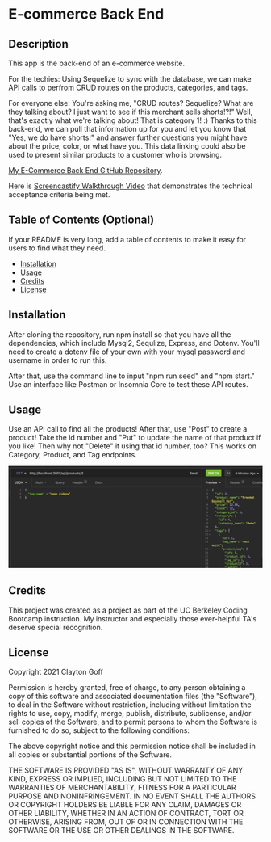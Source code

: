 # E-commerce Back End

## Description 

This app is the back-end of an e-commerce website.

For the techies: Using Sequelize to sync with the database, we can make API calls to perfrom CRUD routes on the products, categories, and tags.

For everyone else: You're asking me, "CRUD routes? Sequelize? What are they talking about? I just want to see if this merchant sells shorts!?!" Well, that's exactly what we're talking about! That is category 1! :) Thanks to this back-end, we can pull that information up for you and let you know that "Yes, we do have shorts!" and answer further questions you might have about the price, color, or what have you. This data linking could also be used to present similar products to a customer who is browsing.

[My E-Commerce Back End GitHub Repository](https://github.com/Clayto30/ecommerce-backend).

Here is [Screencastify Walkthrough Video](https://drive.google.com/file/d/1MbGHrQ0JlQGzeZcG1bIR9l8Gd8fYCqOV/view) that demonstrates the technical acceptance criteria being met.

## Table of Contents (Optional)

If your README is very long, add a table of contents to make it easy for users to find what they need.

* [Installation](#installation)
* [Usage](#usage)
* [Credits](#credits)
* [License](#license)

## Installation

After cloning the repository, run npm install so that you have all the dependencies, which include Mysql2, Sequlize, Express, and Dotenv. You'll need to create a dotenv file of your own with your mysql password and username in order to run this.

After that, use the command line to input "npm run seed" and "npm start." Use an interface like Postman or Insomnia Core to test these API routes.

## Usage 

Use an API call to find all the products! After that, use "Post" to create a product! Take the id number and "Put" to update the name of that product if you like! Then why not "Delete" it using that id number, too? This works on Category, Product, and Tag endpoints. 

![alt text](assets/images/screenshot.jpg)

## Credits

This project was created as a project as part of the UC Berkeley Coding Bootcamp instruction. My instructor and especially those ever-helpful TA's deserve special recognition.

## License

Copyright 2021 Clayton Goff

Permission is hereby granted, free of charge, to any person obtaining a copy of this software and associated documentation files (the "Software"), to deal in the Software without restriction, including without limitation the rights to use, copy, modify, merge, publish, distribute, sublicense, and/or sell copies of the Software, and to permit persons to whom the Software is furnished to do so, subject to the following conditions:

The above copyright notice and this permission notice shall be included in all copies or substantial portions of the Software.

THE SOFTWARE IS PROVIDED "AS IS", WITHOUT WARRANTY OF ANY KIND, EXPRESS OR IMPLIED, INCLUDING BUT NOT LIMITED TO THE WARRANTIES OF MERCHANTABILITY, FITNESS FOR A PARTICULAR PURPOSE AND NONINFRINGEMENT. IN NO EVENT SHALL THE AUTHORS OR COPYRIGHT HOLDERS BE LIABLE FOR ANY CLAIM, DAMAGES OR OTHER LIABILITY, WHETHER IN AN ACTION OF CONTRACT, TORT OR OTHERWISE, ARISING FROM, OUT OF OR IN CONNECTION WITH THE SOFTWARE OR THE USE OR OTHER DEALINGS IN THE SOFTWARE.
